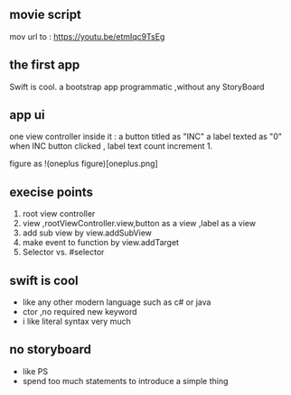 ## movie script 

mov url to : https://youtu.be/etmIqc9TsEg

## the first app

Swift is cool.
a bootstrap app programmatic ,without any StoryBoard

## app ui

one view controller 
inside it : a button titled as "INC"
a label texted as "0"
when INC button clicked , label text count increment 1.

figure as 
!(oneplus figure)[oneplus.png] 

## execise points

1. root view controller 
2. view ,rootViewController.view,button as a view ,label as a view
3. add sub view by view.addSubView
4. make event to function by view.addTarget
5. Selector vs. #selector

## swift is cool

- like any other modern language such as  c# or java
- ctor ,no required new keyword
- i like literal syntax very much

## no storyboard 

- like PS
- spend too much statements to introduce a simple thing 

